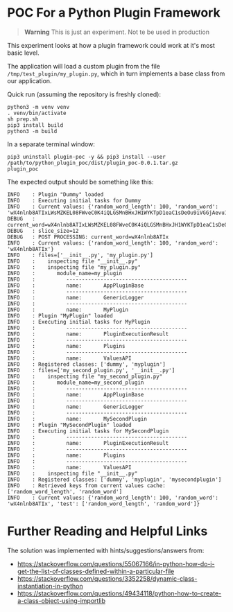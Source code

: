 # POC For a Python Plugin Framework

> **Warning**
> This is just an experiment. Not te be used in production

This experiment looks at how a plugin framework could work at it's most basic level.

The application will load a custom plugin from the file `/tmp/test_plugin/my_plugin.py`, which in turn implements a base class from our application.

Quick run (assuming the repository is freshly cloned):

```shell
python3 -m venv venv
. venv/bin/activate
sh prep.sh
pip3 install build
python3 -m build
```

In a separate terminal window:

```shell
pip3 uninstall plugin-poc -y && pip3 install --user /path/to/python_plugin_poc/dist/plugin_poc-0.0.1.tar.gz
plugin_poc
```

The expected output should be something like this:

```text
INFO    : Plugin "Dummy" loaded
INFO    : Executing initial tasks for Dummy
INFO    : Current values: {'random_word_length': 100, 'random_word': 'wX4nlnb8ATIxLWsMZKEL08FWveC0K4iQLGSMnBHxJH1WYKTpD1eaC1sDeOu9iVGGjAevu11IG5kPGv7R5YJbCH67J0y3t0liWkg8'}
DEBUG   : current_word=wX4nlnb8ATIxLWsMZKEL08FWveC0K4iQLGSMnBHxJH1WYKTpD1eaC1sDeOu9iVGGjAevu11IG5kPGv7R5YJbCH67J0y3t0liWkg8
DEBUG   : slice_size=12
DEBUG   : POST PROCESSING: current_word=wX4nlnb8ATIx
INFO    : Current values: {'random_word_length': 100, 'random_word': 'wX4nlnb8ATIx'}
INFO    : files=['__init__.py', 'my_plugin.py']
INFO    :    inspecting file "__init__.py"
INFO    :    inspecting file "my_plugin.py"
INFO    :       module_name=my_plugin
INFO    :          ---------------------------------------
INFO    :          name:       AppPluginBase
INFO    :          ---------------------------------------
INFO    :          name:       GenericLogger
INFO    :          ---------------------------------------
INFO    :          name:       MyPlugin
INFO    : Plugin "MyPlugin" loaded
INFO    : Executing initial tasks for MyPlugin
INFO    :          ---------------------------------------
INFO    :          name:       PluginExecutionResult
INFO    :          ---------------------------------------
INFO    :          name:       Plugins
INFO    :          ---------------------------------------
INFO    :          name:       ValuesAPI
INFO    : Registered classes: ['dummy', 'myplugin']
INFO    : files=['my_second_plugin.py', '__init__.py']
INFO    :    inspecting file "my_second_plugin.py"
INFO    :       module_name=my_second_plugin
INFO    :          ---------------------------------------
INFO    :          name:       AppPluginBase
INFO    :          ---------------------------------------
INFO    :          name:       GenericLogger
INFO    :          ---------------------------------------
INFO    :          name:       MySecondPlugin
INFO    : Plugin "MySecondPlugin" loaded
INFO    : Executing initial tasks for MySecondPlugin
INFO    :          ---------------------------------------
INFO    :          name:       PluginExecutionResult
INFO    :          ---------------------------------------
INFO    :          name:       Plugins
INFO    :          ---------------------------------------
INFO    :          name:       ValuesAPI
INFO    :    inspecting file "__init__.py"
INFO    : Registered classes: ['dummy', 'myplugin', 'mysecondplugin']
INFO    : Retrieved keys from current values cache: ['random_word_length', 'random_word']
INFO    : Current values: {'random_word_length': 100, 'random_word': 'wX4nlnb8ATIx', 'test': ['random_word_length', 'random_word']}
```

# Further Reading and Helpful Links

The solution was implemented with hints/suggestions/answers from:

* https://stackoverflow.com/questions/55067166/in-python-how-do-i-get-the-list-of-classes-defined-within-a-particular-file
* https://stackoverflow.com/questions/3352258/dynamic-class-instantiation-in-python
* https://stackoverflow.com/questions/49434118/python-how-to-create-a-class-object-using-importlib



